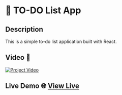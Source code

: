 <!-- PROJECT_METADATA
{
  "title": "TO-DO List App",
  "description": "A simple to-do list application built with React.",
  "video": "https://github.com/FerRuizDevp/reactjs-todo-list-app/releases/download/v1.0-video/project-1.mp4",
  "githubLink": "https://github.com/FerRuizDevp/reactjs-todo-list-app",
  "netlifyLink": "https://reactjs-todo-list-app-ferruiz.netlify.app/",
  "tags": ["HTML", "CSS", "JavaScript", "React", "Vite-project", "react-app", "dynamic-design"]
}
-->
# 📝 TO-DO List App

## Description
This is a simple to-do list application built with React.

## Video 🎥
[![Project Video](https://img.youtube.com/vi/_jLfD1EYpGw/0.jpg)](https://www.youtube.com/embed/_jLfD1EYpGw?si=Jw0u_85Sx_V_ZV6P)

## Live Demo 🌐 [View Live](https://reactjs-todo-list-app-ferruiz.netlify.app/)
